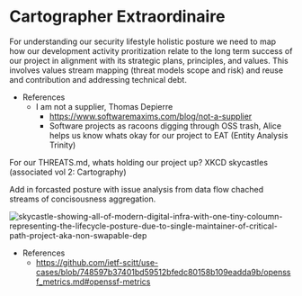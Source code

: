 # Cartographer Extraordinaire

For understanding our security lifestyle holistic posture we need to map how our development activity proritization relate to the long term success of our project in alignment with its strategic plans, principles, and values. This involves values stream mapping (threat models scope and risk) and reuse and contribution and addressing technical debt.

- References
  - I am not a supplier, Thomas Depierre
    - https://www.softwaremaxims.com/blog/not-a-supplier
    - Software projects as racoons digging through OSS trash, Alice helps us know whats okay for our project to EAT (Entity Analysis Trinity)

For our THREATS.md, whats holding our project up? XKCD skycastles (associated vol 2: Cartography)

Add in forcasted posture with issue analysis from data flow chached streams of concisousness aggregation.

![skycastle-showing-all-of-modern-digital-infra-with-one-tiny-coloumn-representing-the-lifecycle-posture-due-to-single-maintainer-of-critical-path-project-aka-non-swapable-dep](https://imgs.xkcd.com/comics/dependency_2x.png)

- References
  - https://github.com/ietf-scitt/use-cases/blob/748597b37401bd59512bfedc80158b109eadda9b/openssf_metrics.md#openssf-metrics
